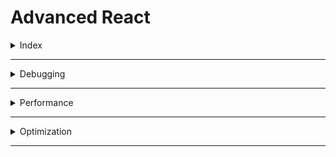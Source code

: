 # Advanced React

<details>
<summary>Index</summary>

## Index

- Debugging
- Performance
- Optimization

</details>

---

<details>
<summary>Debugging</summary>

## Debugging

### Tools

1. Browser Developer Tools
2. React Developer Tools(Browser Extension)
3. Reactree (VScode Extension)

#### 1.Browser Developer Tools

- **Inspect Element**: Open your application in a web browser and use the "Inspect" tool (right-click on the UI element and select "Inspect").
- **Identify Component Name**: In the Elements panel, look for React-specific attributes like `data-reactid`, or `classes` and `ids` that might give hints about the component's name or structure.

![Browser Developer Tools](./Assets/01-react-debugging/01-Browser-Developer-Tools.png)

#### 2. React Developer Tools

- React Developer Tools is an extension available for Chrome and Firefox that allows you to inspect the React component hierarchy in the browser's Developer Tools.

- It allows you to inspect the React component tree directly and see the component hierarchy and props.
- You can check particular Component State and Props.

![React Developer Tools](./Assets/01-react-debugging/02-React-Developer-Tools.png)

#### 3. Reactree

- See the components hierarchy visually.

![Reactree](./Assets/01-react-debugging/03-Reactree.png)

### Find UI code in codebase

1. Understand the Project Structure
2. Search the Codebase
3. Trace from Entry Points
4. Comments and Documentation

#### 1. Understand the Project Structure

```
src/
|--- Pages/
|    |--- Home/
|    |--- About/
|    |--- NotFound/
|--- Layouts/
|    |--- Header/
     |--- Footer/
```

#### 2. Search the Codebase

- Use IDE ty (like VS Code, WebStorm, or Sublime Text) with search functionality to search the codebase.
- Search by `className / id`: Search for unique classNames or IDs that you identified using the browser's Developer Tools.
- Search by Component Name: If you have an idea of the component name, search for the component definition (e.g., function ComponentName or class ComponentName).
- Search by Text: If the component renders specific text, you can search for that text string in the codebase.

#### 3. Trace from Entry Points

- Start from `App.js`: Look at App.js or the main entry point of your application to see how components are structured and routed.
- Check Routing Configuration: If your project uses a router (like react-router), check the routing configuration to understand how different pages and components are connected.

#### 4. Comments and Documentation

- Check for any comments in the code or project documentation that might help you understand the component structure and functionality.

### Example Workflow

1. Identify the Element:
   Suppose you need to change a button in the header. Use the browser's Developer Tools to inspect the button element.

2. Locate the Component:
   Note any unique identifiers (e.g., classNames). Use your text editor to search for these identifiers in the `src/components/Header` directory.

3. Trace Imports:
   Find the component file, then trace back to see how it’s imported and used in the project.

4. Make the Change:
   Once you’ve located the correct component, make the necessary UI changes.

5. use **debugger** keyword to find problem in step by step.

- Debug Documentation: https://dev.to/colocodes/how-to-debug-a-react-app-51l4

</details>

---

<details>
<summary>Performance</summary>

## Performance

- Performance Importance
- Performance Measuring Tools

### Performance Importance

1. User Experience (Happy Users):A fast site keeps users engaged and coming back.
2. Tasks Done Faster: Users get things done quicker with smooth performance.
3. Customer Satisfaction: Quick and reliable performance leads to happier customers, reducing frustration and increasing loyalty.
4. Revenue & Profitability (More Sales): Improved performance can boost conversion rates, leading to higher sales and increased revenue. Faster sites convert visitors into customers.
5. Operational Cost (Lower Costs): Efficient performance reduces server load and bandwidth usage, lowering operational expenses. Efficient sites save on server resources.
6. Competitive Advantage: Superior performance can set a product apart from competitors, attracting and retaining more users.
7. Google Ranking: Google considers site speed and performance in its ranking algorithm, so better performance can improve search engine visibility.

![Internet Traffic](./Assets/02-performance/01-performance-importance/01%20Internet%20Traffic.png)
![Google Analytics](./Assets/02-performance/01-performance-importance/02%20Google%20Analytics.png)

#### Examples :

1. Video Streaming: Playing a 20GB video on a website results in the client using 20GB of bandwidth, which can be costly and impact network performance.
2. Asset Downloading: If assets like images and scripts are downloaded every time a component renders, it leads to unnecessary data transfer, increased load times, and higher server strain.

### Performance Measuring Tools

- Browser Developer Tools

#### Browser Developer Tools -> Developer Mode

Check These in Incognito Mode

1. Network Tab
2. Lighthouse
3. Performance Tab

- https://www.freecodecamp.org/news/measure-and-improve-performance-of-react-apps/

### Production Application Performance Measuring Tools

- CrUX -> Chrome User Experience
- PageSpeed.web.dev
- requestMetrics.com
- clarity.microsoft.com
- NewRelic
- Sentry
- Google Analytics

</details>

---

<details>
<summary>Optimization</summary>

## Optimization

1. Network Optimization
2. Asset Optimization
3. React Optimization
4. Build Optimization

### Network Optimization

1. loading Javascript using `async` & `defer`
2. Loading images using `lazy` & `eager` - Lazy Loading
3. Caching using service worker
4. Critical Rendering Path
5. Fetch Priority

#### 1. async & defer

Loading a webpage involves three steps :

- HTML Parsing: The browser reads the HTML code and creates a structure (DOM).
- Script Download: When it encounters a `<script>` tag, the browser downloads the script file.
- Script Execution: Once downloaded, the browser executes the script code

![async & defer](./Assets/03-optimization/01-async-vs-defer.png)

- HTML Parsing Paused:
  This occurs when the browser encounters a `<script>` tag in the HTML. The browser stops parsing the HTML temporarily to fetch and execute the script. This can delay page rendering.

- Async:
  `<script async src="script.js"></script>`
  If the `<script>` tag includes the async attribute, the script download is initiated without pausing the HTML parsing. The script is executed as soon as it's downloaded, regardless of whether the HTML parsing is complete. Executes as soon as downloaded, independent of other scripts.

- Defer:
  `<script defer src="script.js"></script>`
  If the `<script>` tag includes the defer attribute, the Script downloads without pausing parsing. Executes only after HTML parsing is complete, in the order scripts appear.

```js
<script src="index.js"></script>
<script async src="index.js"></script>
<script defer src="index.js"></script>
```

#### 2. lazy vs eager

- Lazy loading: This means resources like images, scripts, or data are only loaded when they are needed. For example, in a web page, images that are below the fold (not immediately visible) might load only when you scroll down to see them. It helps save initial loading time and resources.

- Eager loading: This is the opposite. It loads all resources right away, as soon as the code or page starts executing. For instance, a web page might load all images and scripts immediately when you open it, regardless of whether you actually use or see all of them right away. This can make the initial load time longer but ensures everything is ready when needed.

</details>

---
